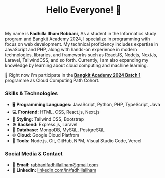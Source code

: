 <h1 align="center">Hello Everyone! 👋</h1> <br>

My name is **Fadhilla Ilham Robbani,** As a student in the Informatics study program and Bangkit Academy 2024, I specialize in programming with focus on web development. My technical proficiency includes expertise in JavaScript and PHP, along with hands-on experience in modern technologies, libraries, and frameworks such as ReactJS, Nodejs, NextJs, Laravel, TailwindCSS, and so forth. Currently, I am also expanding my knowledge by learning about cloud computing and machine learning. 

🌟 Right now i'm participate in the [**Bangkit Academy 2024 Batch 1**](https://grow.google/intl/id_id/bangkit/?tab=cloud-computing) programme as Cloud Computing Path Cohort.

### Skills & Technologies
- 🖥️ **Programming Languages:** JavaScript, Python, PHP, TypeScript, Java
- 💻 **Frontend:** HTML, CSS, React.js, Next.js
- 🎨 **Styling:** Tailwind CSS, Bootstrap
- ⚙️ **Backend:** Express.js, Laravel
- 💾 **Database:** MongoDB, MySQL, PostgreSQL
- 🌐 **Cloud:** Google Cloud Platfrom
- 🚀 **Tools:** Node.js, Git, GitHub, NPM, Visual Studio Code, Vercel



### Social Media & Contact
- 📧 **Email:** [rabbanifadhillailham@gmail.com](mailto:rabbanifadhillailham@gmail.com)
- 🔗 **LinkedIn:** [linkedin.com/in/fadhillailham](https://www.linkedin.com/in/fadhillailham/)



